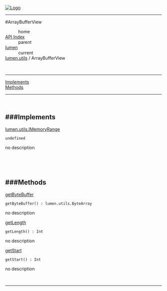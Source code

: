 
[![Logo](../../../images/logo.png)](../../../index.html)

---

#ArrayBufferView


&emsp;&emsp;&emsp;home   
[API Index](../../../api/index.html#lumen.utils)   
&emsp;&emsp;&emsp;parent    
[lumen](../)     
&emsp;&emsp;&emsp;current    
[lumen.utils](./) / ArrayBufferView

<br/>

---


[Implements](#Implements)   
[Methods](#Methods)   


---

&nbsp;   

<a class="lift" name="Implements" ></a>
###Implements   
---
<a class="lift" name="lumen.utils.IMemoryRange" href="#lumen.utils.IMemoryRange">lumen.utils.IMemoryRange</a>



`undefined`

<span class="small_desc_flat"> no description </span>   

&nbsp;   

&nbsp;   

<a class="lift" name="Methods" ></a>
###Methods   
---
<a class="lift" name="getByteBuffer" href="#getByteBuffer">getByteBuffer</a>



`getByteBuffer() : lumen.utils.ByteArray`

<span class="small_desc_flat"> no description </span>   

<a class="lift" name="getLength" href="#getLength">getLength</a>



`getLength() : Int`

<span class="small_desc_flat"> no description </span>   

<a class="lift" name="getStart" href="#getStart">getStart</a>



`getStart() : Int`

<span class="small_desc_flat"> no description </span>   



&nbsp;
&nbsp;
&nbsp;

---  


&nbsp;   
&nbsp;   